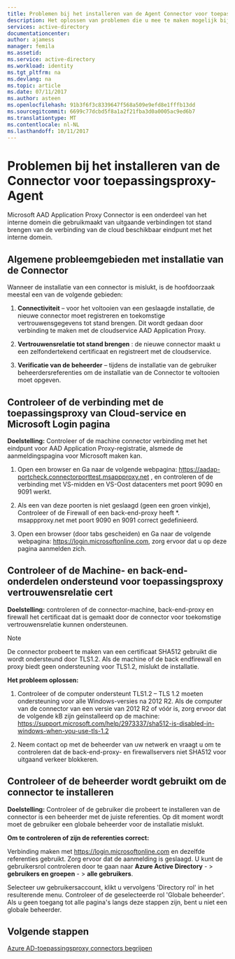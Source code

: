 ```yaml
---
title: Problemen bij het installeren van de Agent Connector voor toepassingsproxy | Microsoft Docs
description: Het oplossen van problemen die u mee te maken mogelijk bij het installeren van de Connector voor toepassingsproxy-Agent
services: active-directory
documentationcenter: 
author: ajamess
manager: femila
ms.assetid: 
ms.service: active-directory
ms.workload: identity
ms.tgt_pltfrm: na
ms.devlang: na
ms.topic: article
ms.date: 07/11/2017
ms.author: asteen
ms.openlocfilehash: 91b3f6f3c8339647f568a509e9efd8e1fffb13dd
ms.sourcegitcommit: 6699c77dcbd5f8a1a2f21fba3d0a0005ac9ed6b7
ms.translationtype: MT
ms.contentlocale: nl-NL
ms.lasthandoff: 10/11/2017
---
```

# <a name="problem-installing-the-application-proxy-agent-connector"></a>Problemen bij het installeren van de Connector voor toepassingsproxy-Agent

Microsoft AAD Application Proxy Connector is een onderdeel van het interne domein die gebruikmaakt van uitgaande verbindingen tot stand brengen van de verbinding van de cloud beschikbaar eindpunt met het interne domein.

## <a name="general-problem-areas-with-connector-installation"></a>Algemene probleemgebieden met installatie van de Connector

Wanneer de installatie van een connector is mislukt, is de hoofdoorzaak meestal een van de volgende gebieden:

1.  **Connectiviteit** – voor het voltooien van een geslaagde installatie, de nieuwe connector moet registreren en toekomstige vertrouwensgegevens tot stand brengen. Dit wordt gedaan door verbinding te maken met de cloudservice AAD Application Proxy.

2.  **Vertrouwensrelatie tot stand brengen** : de nieuwe connector maakt u een zelfondertekend certificaat en registreert met de cloudservice.

3.  **Verificatie van de beheerder** – tijdens de installatie van de gebruiker beheerdersreferenties om de installatie van de Connector te voltooien moet opgeven.

## <a name="verify-connectivity-to-the-cloud-application-proxy-service-and-microsoft-login-page"></a>Controleer of de verbinding met de toepassingsproxy van Cloud-service en Microsoft Login pagina

**Doelstelling:** Controleer of de machine connector verbinding met het eindpunt voor AAD Application Proxy-registratie, alsmede de aanmeldingspagina voor Microsoft maken kan.

1.  Open een browser en Ga naar de volgende webpagina: <https://aadap-portcheck.connectorporttest.msappproxy.net> , en controleren of de verbinding met VS-midden en VS-Oost datacenters met poort 9090 en 9091 werkt.

2.  Als een van deze poorten is niet geslaagd (geen een groen vinkje), Controleer of de Firewall of een back-end-proxy heeft \*. msappproxy.net met poort 9090 en 9091 correct gedefinieerd.

3.  Open een browser (door tabs gescheiden) en Ga naar de volgende webpagina: <https://login.microsoftonline.com>, zorg ervoor dat u op deze pagina aanmelden zich.

## <a name="verify-machine-and-backend-components-support-for-application-proxy-trust-cert"></a>Controleer of de Machine- en back-end-onderdelen ondersteund voor toepassingsproxy vertrouwensrelatie cert

**Doelstelling:** controleren of de connector-machine, back-end-proxy en firewall het certificaat dat is gemaakt door de connector voor toekomstige vertrouwensrelatie kunnen ondersteunen.

>[!NOTE]
>De connector probeert te maken van een certificaat SHA512 gebruikt die wordt ondersteund door TLS1.2. Als de machine of de back endfirewall en proxy biedt geen ondersteuning voor TLS1.2, mislukt de installatie.
>
>

**Het probleem oplossen:**

1.  Controleer of de computer ondersteunt TLS1.2 – TLS 1.2 moeten ondersteuning voor alle Windows-versies na 2012 R2. Als de computer van de connector van een versie van 2012 R2 of vóór is, zorg ervoor dat de volgende kB zijn geïnstalleerd op de machine: <https://support.microsoft.com/help/2973337/sha512-is-disabled-in-windows-when-you-use-tls-1.2>

2.  Neem contact op met de beheerder van uw netwerk en vraagt u om te controleren dat de back-end-proxy- en firewallservers niet SHA512 voor uitgaand verkeer blokkeren.

## <a name="verify-admin-is-used-to-install-the-connector"></a>Controleer of de beheerder wordt gebruikt om de connector te installeren

**Doelstelling:** Controleer of de gebruiker die probeert te installeren van de connector is een beheerder met de juiste referenties. Op dit moment wordt moet de gebruiker een globale beheerder voor de installatie mislukt.

**Om te controleren of zijn de referenties correct:**

Verbinding maken met <https://login.microsoftonline.com> en dezelfde referenties gebruikt. Zorg ervoor dat de aanmelding is geslaagd. U kunt de gebruikersrol controleren door te gaan naar **Azure Active Directory**  - &gt; **gebruikers en groepen**  - &gt; **alle gebruikers**. 

Selecteer uw gebruikersaccount, klikt u vervolgens 'Directory rol' in het resulterende menu. Controleer of de geselecteerde rol 'Globale beheerder'. Als u geen toegang tot alle pagina's langs deze stappen zijn, bent u niet een globale beheerder.

## <a name="next-steps"></a>Volgende stappen
[Azure AD-toepassingsproxy connectors begrijpen](application-proxy-understand-connectors.md)
